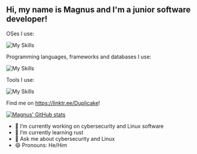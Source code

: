 ## Hi, my name is Magnus and I'm a junior software developer!
OSes I use:

![My Skills](https://skillicons.dev/icons?i=linux,windows,debian) <img src="https://fedoraproject.org/favicon.ico" alt="" title="" style="display: inline-block; margin: 0 auto; max-width: 300px">

Programming languages, frameworks and databases I use:

![My Skills](https://skillicons.dev/icons?i=js,html,css,python,rust,react,postgres,mongodb,electron,bash)

Tools I use:

![My Skills](https://skillicons.dev/icons?i=vscode,vercel,supabase,replit,npm,notion,github,gcp,figma,docker)

Find me on https://linktr.ee/Duplicake!

[![Magnus' GitHub stats](https://github-readme-stats.vercel.app/api?username=magnusretrotech)](https://github.com/anuraghazra/github-readme-stats)

- 🔭 I’m currently working on cybersecurity and Linux software 
- 🌱 I’m currently learning rust
- 💬 Ask me about cybersecurity and Linux
- 😄 Pronouns: He/Him
